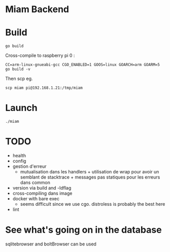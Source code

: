 # Miam Backend

# Build

`go build`

Cross-compile to raspberry pi 0 :

`CC=arm-linux-gnueabi-gcc CGO_ENABLED=1 GOOS=linux GOARCH=arm GOARM=5 go build -v`

Then scp eg.

`scp miam pi@192.168.1.21:/tmp/miam`

# Launch

`./miam`

# TODO

- health
- config
- gestion d'erreur
    - mutualisation dans les handlers + utilisation de wrap pour avoir un semblant de stacktrace + messages pas statiques pour les erreurs dans common
- version via build and -ldflag
- cross-compiling dans image
- docker with bare exec
    - seems difficult since we use cgo. distroless is probably the best here
- lint

# See what's going on in the database

sqlitebrowser and boltBrowser can be used
